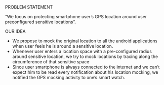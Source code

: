 PROBLEM STATEMENT

“We focus on protecting smartphone user’s GPS location around user preconfigured sensitive locations”.

OUR IDEA

* We propose to mock the original location to all the android applications when user feels he is around a sensitive location.
* Whenever user enters a location space with a pre-configured radius around sensitive location, we try to mock locations by tracing along the circumference of that sensitive space
* Since user smartphone is always connected to the internet and we can’t expect him to be read every notification about his location mocking, we notified the GPS mocking activity to one’s smart watch.
